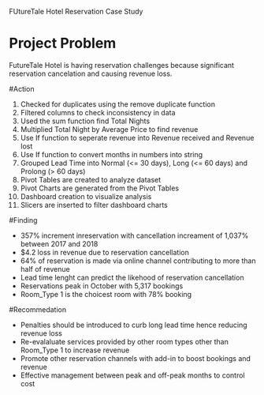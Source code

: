 FUtureTale Hotel Reservation Case Study

# Project Problem
FutureTale Hotel is having reservation challenges because significant reservation cancelation and causing revenue loss.

#Action
1. Checked for duplicates using the remove duplicate function
2. Filtered columns to check inconsistency in data
3. Used the sum function find Total Nights
4. Multiplied Total Night by Average Price to find revenue
5. Use If function to seperate revenue into Revenue received and Revenue lost
6. Use If function to convert months in numbers into string
7. Grouped Lead Time into Normal (<= 30 days), Long (<= 60 days) and Prolong (> 60 days) 
8. Pivot Tables are created to analyze dataset
9. Pivot Charts are generated from the Pivot Tables
10. Dashboard creation to visualize analysis
11. Slicers are inserted to filter dashboard charts

#Finding
- 357% increment inreservation with cancellation increament of 1,037% between 2017 and 2018
- $4.2 loss in revenue due to reservation cancellation
- 64% of reservation is made via online channel contributing to more than half of revenue
- Lead time lenght can predict the likehood of reservation cancellation
- Reservations peak in October with 5,317 bookings
- Room_Type 1 is the choicest room with 78% booking

#Recommedation
- Penalties should be introduced to curb long lead time hence reducing revenue loss
- Re-evalaluate services provided by other room types other than Room_Type 1 to increase revenue
- Promote other reservation channels with add-in to boost bookings and revenue
- Effective management between peak and off-peak months to control cost
